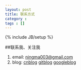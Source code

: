 ```yaml
---
layout: post
title: 联系方式
category : 
tags : []
---
```

{% include JB/setup %}

##联系我、关注我
1. email: ningma003@gmail.com
1. blog: [cnblog](http://www.cnblogs.com/mang/MyPosts.html) 
[gitblog](http://mankou.github.com/) 
[googleblog](http://xiaomapushpush.blogspot.com/)
